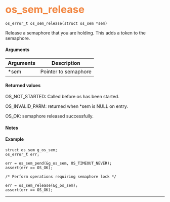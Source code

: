 ## <font color="#F2853F" style="font-size:24pt"> os_sem_release </font>

```no-highlight
os_error_t os_sem_release(struct os_sem *sem)
```

Release a semaphore that you are holding. This adds a token to the semaphore.


#### Arguments

| Arguments | Description |
|-----------|-------------|
| *sem |  Pointer to semaphore  |

#### Returned values

OS_NOT_STARTED: Called before os has been started.

OS_INVALID_PARM: returned when *sem is NULL on entry.

OS_OK: semaphore released successfully.

#### Notes 


#### Example

```no-highlight
struct os_sem g_os_sem;
os_error_t err;

err = os_sem_pend(&g_os_sem, OS_TIMEOUT_NEVER);
assert(err == OS_OK);

/* Perform operations requiring semaphore lock */

err = os_sem_release(&g_os_sem);
assert(err == OS_OK);
```

---------------------
